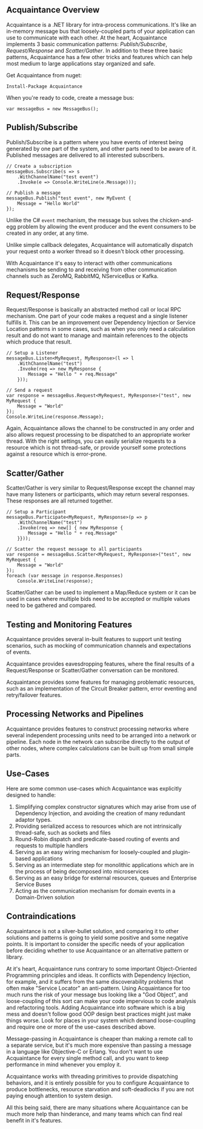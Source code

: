 ## Acquaintance Overview

Acquaintance is a .NET library for intra-process communications. It's like an in-memory message bus that loosely-coupled parts of your application can use to communicate with each other. At the heart, Acquaintance implements 3 basic communication patterns: *Publish/Subscribe*, *Request/Response* and *Scatter/Gather*.
In addition to these three basic patterns, Acquaintance has a few other tricks and features which can help most medium to large applications stay organized and safe.

Get Acquaintance from nuget:

    Install-Package Acquaintance

When you're ready to code, create a message bus:

    var messageBus = new MessageBus();

## Publish/Subscribe

Publish/Subscribe is a pattern where you have events of interest being generated by one part of the system, and other parts need to be aware of it. Published messages are delivered to all interested subscribers. 

    // Create a subscription
    messageBus.Subscribe(s => s
        .WithChannelName("test event")
        .Invoke(e => Console.WriteLine(e.Message)));
    
    // Publish a message
    messageBus.Publish("test event", new MyEvent {
        Message = "Hello World"
    });
    
Unlike the C# `event` mechanism, the message bus solves the chicken-and-egg problem by allowing the event producer and the event consumers to be created in any order, at any time. 

Unlike simple callback delegates, Acquaintance will automatically dispatch your request onto a worker thread so it doesn't block other processing. 

With Acquaintance it's easy to interact with other communications mechanisms be sending to and receiving from other communication channels such as ZeroMQ, RabbitMQ, NServiceBus or Kafka.

## Request/Response

Request/Response is basically an abstracted method call or local RPC mechanism. One part of your code makes a request and a single listener fulfills it. This can be an improvement over Dependency Injection or Service Location patterns in some cases, such as when you only need a calculation result and do not want to manage and maintain references to the objects which produce that result.

    // Setup a Listener
    messageBus.Listen<MyRequest, MyResponse>(l => l
        .WithChannelName("test")
        .Invoke(req => new MyResponse { 
            Message = "Hello " + req.Message"
        }));
    
    // Send a request
    var response = messageBus.Request<MyRequest, MyResponse>("test", new MyRequest {
        Message = "World"
    });
    Console.WriteLine(response.Message);

Again, Acquaintance allows the channel to be constructed in any order and also allows request processing to be dispatched to an appropriate worker thread. With the right settings, you can easily serialize requests to a resource which is not thread-safe, or provide yourself some protections against a resource which is error-prone.

## Scatter/Gather

Scatter/Gather is very similar to Request/Response except the channel may have many listeners or participants, which may return several responses. These responses are all returned together.

    // Setup a Participant
    messageBus.Participate<MyRequest, MyResponse>(p => p
        .WithChannelName("test")
        .Invoke(req => new[] { new MyResponse { 
            Message = "Hello " + req.Message"
        }}));
    
    // Scatter the request message to all participants
    var response = messageBus.Scatter<MyRequest, MyResponse>("test", new MyRequest {
        Message = "World"
    });
    foreach (var message in response.Responses)
        Console.WriteLine(response);

Scatter/Gather can be used to implement a Map/Reduce system or it can be used in cases where multiple bids need to be accepted or multiple values need to be gathered and compared. 

## Testing and Monitoring Features

Acquaintance provides several in-built features to support unit testing scenarios, such as mocking of communication channels and expectations of events.

Acquaintance provides eavesdropping features, where the final results of a Request/Response or Scatter/Gather conversation can be monitored.

Acquaintance provides some features for managing problematic resources, such as an implementation of the Circuit Breaker pattern, error eventing and retry/failover features. 

## Processing Networks and Pipelines

Acquaintance provides features to construct processing networks where several independent processing units need to be arranged into a network or pipeline. Each node in the network can subscribe directly to the output of other nodes, where complex calculations can be built up from small simple parts.

## Use-Cases

Here are some common use-cases which Acquaintance was explicitly designed to handle:

1. Simplifying complex constructor signatures which may arise from use of Dependency Injection, and avoiding the creation of many redundant adaptor types.
2. Providing serialized access to resources which are not intrinsically thread-safe, such as sockets and files
3. Round-Robin dispatch and predicate-based routing of events and requests to multiple handlers
4. Serving as an easy wiring mechanism for loosely-coupled and plugin-based applications
5. Serving as an intermediate step for monolithic applications which are in the process of being decomposed into microservices
6. Serving as an easy bridge for external resources, queues and Enterprise Service Buses
7. Acting as the communication mechanism for domain events in a Domain-Driven solution

## Contraindications

Acquaintance is not a silver-bullet solution, and comparing it to other solutions and patterns is going to yield some positive and some negative points. It is important to consider the specific needs of your application before deciding whether to use Acquaintance or an alternative pattern or library.

At it's heart, Acquaintance runs contrary to some important Object-Oriented Programming principles and ideas. It conflicts with Dependency Injection, for example, and it suffers from the same discoverability problems that often make "Service Locator" an anti-pattern. Using Acquaintance for too much runs the risk of your message bus looking like a "God Object", and loose-coupling of this sort can make your code impervious to code analysis and refactoring tools. Adding Acquaintance into software which is a big mess and doesn't follow good OOP design best practices might just make things worse. Look for places in your system which demand loose-coupling and require one or more of the use-cases described above. 

Message-passing in Acquaintance is cheaper than making a remote call to a separate service, but it's much more expensive than passing a message in a language like Objective-C or Erlang. You don't want to use Acquaintance for every single method call, and you want to keep performance in mind whenever you employ it.

Acquaintance works with threading primitives to provide dispatching behaviors, and it is entirely possible for you to configure Acquaintance to produce bottlenecks, resource starvation and soft-deadlocks if you are not paying enough attention to system design. 

All this being said, there are many situations where Acquaintance can be much more help than hinderance, and many teams which can find real benefit in it's features. 
